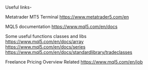Useful links-

Metatrader MT5 Terminal 
https://www.metatrader5.com/en

MQL5 documentation 
https://www.mql5.com/en/docs

Some useful functions classes and libs
https://www.mql5.com/en/docs/array
https://www.mql5.com/en/docs/series
https://www.mql5.com/en/docs/standardlibrary/tradeclasses

Freelance Pricing Overview Related
https://www.mql5.com/en/job
